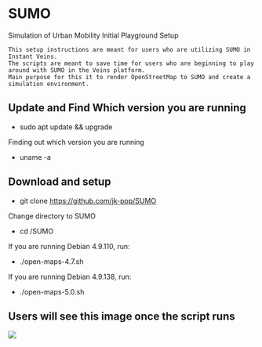 # SUMO
Simulation of Urban Mobility Initial Playground Setup

```
This setup instructions are meant for users who are utilizing SUMO in Instant Veins.
The scripts are meant to save time for users who are beginning to play around with SUMO in the Veins platform.
Main purpose for this it to render OpenStreetMap to SUMO and create a simulation environment.
```
## Update and Find Which version you are running

* sudo apt update && upgrade

Finding out which version you are running

* uname -a

## Download and setup

* git clone https://github.com/jk-pop/SUMO

Change directory to SUMO
* cd /SUMO

If you are running Debian 4.9.110, run:
* ./open-maps-4.7.sh

If you are running Debian 4.9.138, run:
* ./open-maps-5.0.sh

## Users will see this image once the script runs
![](https://github.com/jk-pop/SUMO/blob/master/SUMO_Before_Sim.PNG)
